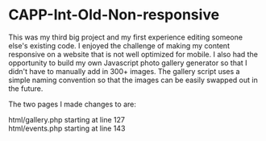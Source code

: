 # CAPP-Int-Old-Non-responsive

This was my third big project and my first 
experience editing someone else's existing code. 
I enjoyed the challenge of making my content 
responsive on a website that is not well
optimized for mobile. I also had the opportunity 
to build my own Javascript photo gallery 
generator so that I didn't have to manually add 
in 300+ images. The gallery script uses a simple 
naming convention so that the images can be 
easily swapped out in the future.

The two pages I made changes to are:

html/gallery.php starting at line 127<br>
html/events.php starting at line 143
